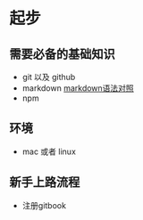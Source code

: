 # 起步

## 需要必备的基础知识
* git 以及 github 
* markdown [markdown语法对照](https://stackedit.io/editor)
* npm

## 环境
* mac 或者 linux


## 新手上路流程
* 注册gitbook
